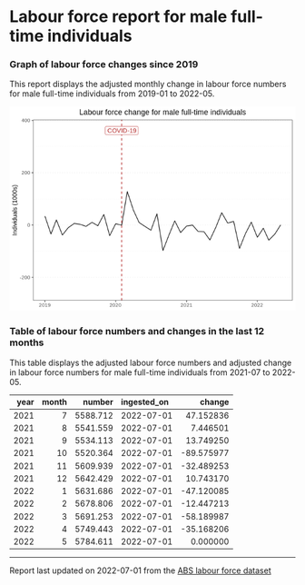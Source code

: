 Labour force report for male full-time individuals
================

### Graph of labour force changes since 2019

This report displays the adjusted monthly change in labour force numbers
for male full-time individuals from 2019-01 to 2022-05.

![](male_full-time_report_files/figure-gfm/unnamed-chunk-2-1.png)<!-- -->

### Table of labour force numbers and changes in the last 12 months

This table displays the adjusted labour force numbers and adjusted
change in labour force numbers for male full-time individuals from
2021-07 to 2022-05.

| year | month |   number | ingested_on |     change |
|-----:|------:|---------:|:------------|-----------:|
| 2021 |     7 | 5588.712 | 2022-07-01  |  47.152836 |
| 2021 |     8 | 5541.559 | 2022-07-01  |   7.446501 |
| 2021 |     9 | 5534.113 | 2022-07-01  |  13.749250 |
| 2021 |    10 | 5520.364 | 2022-07-01  | -89.575977 |
| 2021 |    11 | 5609.939 | 2022-07-01  | -32.489253 |
| 2021 |    12 | 5642.429 | 2022-07-01  |  10.743170 |
| 2022 |     1 | 5631.686 | 2022-07-01  | -47.120085 |
| 2022 |     2 | 5678.806 | 2022-07-01  | -12.447213 |
| 2022 |     3 | 5691.253 | 2022-07-01  | -58.189987 |
| 2022 |     4 | 5749.443 | 2022-07-01  | -35.168206 |
| 2022 |     5 | 5784.611 | 2022-07-01  |   0.000000 |

------------------------------------------------------------------------

Report last updated on 2022-07-01 from the [ABS labour force
dataset](https://www.abs.gov.au/statistics/labour/employment-and-unemployment/labour-force-australia/latest-release)
